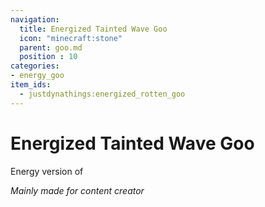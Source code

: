 ```yaml
---
navigation:
  title: Energized Tainted Wave Goo
  icon: "minecraft:stone"
  parent: goo.md
  position : 10
categories:
- energy_goo
item_ids:
  - justdynathings:energized_rotten_goo
---
```


# Energized Tainted Wave Goo

Energy version of <ItemLink id="justdynathings:rotten_goo"/>

*Mainly made for content creator*

<RecipeFor id="justdynathings:rotten_goo" />